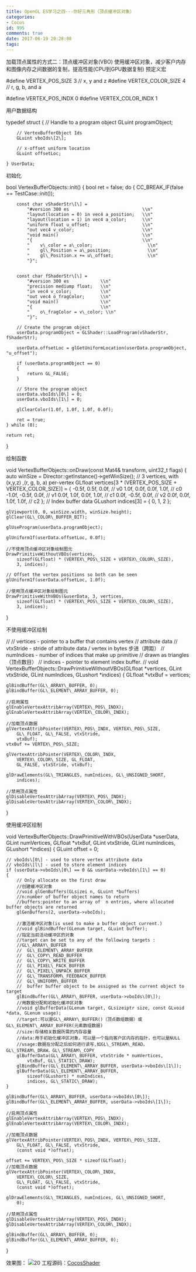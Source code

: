 ```yaml
---
title: OpenGL ES学习之四---你好三角形（顶点缓冲区对象）
categories:
- Cocos
id: 995
comments: true
date: 2017-06-19 20:28:08
tags:
---
```


加载顶点属性的方式二：顶点缓冲区对象(VBO) 使用缓冲区对象，减少客户内存和图像内存之间数据的复制，提高性能(CPU到GPU数据复制) 预定义宏

#define VERTEX\_POS\_SIZE       3 // x, y and z
#define VERTEX\_COLOR\_SIZE     4 // r, g, b, and a

#define VERTEX\_POS\_INDX       0
#define VERTEX\_COLOR\_INDX     1

用户数据结构

typedef struct
	{
		// Handle to a program object
		GLuint programObject;

		// VertexBufferObject Ids
		GLuint vboIds\[2\];

		// x-offset uniform location
		GLuint offsetLoc;

	} UserData;

初始化

bool VertexBufferObjects::init()
{
	bool ret = false;
	do
	{
		CC\_BREAK\_IF(false == TestCase::init());

		const char vShaderStr\[\] =
			"#version 300 es                            \\n"
			"layout(location = 0) in vec4 a_position;   \\n"
			"layout(location = 1) in vec4 a_color;      \\n"
			"uniform float u_offset;                    \\n"
			"out vec4 v_color;                          \\n"
			"void main()                                \\n"
			"{                                          \\n"
			"    v\_color = a\_color;                     \\n"
			"    gl\_Position = a\_position;              \\n"
			"    gl\_Position.x += u\_offset;             \\n"
			"}";


		const char fShaderStr\[\] =
			"#version 300 es            \\n"
			"precision mediump float;   \\n"
			"in vec4 v_color;           \\n"
			"out vec4 o_fragColor;      \\n"
			"void main()                \\n"
			"{                          \\n"
			"    o\_fragColor = v\_color; \\n"
			"}";
 
		// Create the program object
		userData.programObject = GLShader::LoadProgram(vShaderStr, fShaderStr);

		userData.offsetLoc = glGetUniformLocation(userData.programObject, "u_offset");

		if (userData.programObject == 0)
		{
			return GL_FALSE;
		}

		// Store the program object
		userData.vboIds\[0\] = 0;
		userData.vboIds\[1\] = 0;

		glClearColor(1.0f, 1.0f, 1.0f, 0.0f);

		ret = true;
	} while (0);

	return ret;
}

绘制函数

void VertexBufferObjects::onDraw(const Mat4& transform, uint32_t flags)
{
	auto winSize = Director::getInstance()->getWinSize();
	// 3 vertices, with (x,y,z) ,(r, g, b, a) per-vertex
	GLfloat vertices\[3 * (VERTEX\_POS\_SIZE + VERTEX\_COLOR\_SIZE)\] =
	{
		-0.5f,  0.5f, 0.0f,        // v0
		1.0f,  0.0f, 0.0f, 1.0f,  // c0
		-1.0f, -0.5f, 0.0f,        // v1
		0.0f,  1.0f, 0.0f, 1.0f,  // c1
		0.0f, -0.5f, 0.0f,        // v2
		0.0f,  0.0f, 1.0f, 1.0f,  // c2
	};
	// Index buffer data
	GLushort indices\[3\] = { 0, 1, 2 };

	glViewport(0, 0, winSize.width, winSize.height);
	glClear(GL\_COLOR\_BUFFER_BIT);

	glUseProgram(userData.programObject);

	glUniform1f(userData.offsetLoc, 0.0f);

	//不使用顶点缓冲区对象绘制图元
	DrawPrimitiveWithoutVBOs(vertices,
		sizeof(GLfloat) * (VERTEX\_POS\_SIZE + VERTEX\_COLOR\_SIZE),
		3, indices);

	// Offset the vertex positions so both can be seen
	glUniform1f(userData.offsetLoc, 1.0f);

	//使用顶点缓冲区对象绘制图元
	DrawPrimitiveWithVBOs(&userData, 3, vertices,
		sizeof(GLfloat) * (VERTEX\_POS\_SIZE + VERTEX\_COLOR\_SIZE),
		3, indices);
}

不使用缓冲区绘制

//
// vertices   - pointer to a buffer that contains vertex
//              attribute data
// vtxStride  - stride of attribute data / vertex in bytes 步进（跨距）
// numIndices - number of indices that make up primitive
//              drawn as triangles （顶点数目）
// indices    - pointer to element index buffer.
//
void VertexBufferObjects::DrawPrimitiveWithoutVBOs(GLfloat *vertices,
	GLint vtxStride,
	GLint numIndices,
	GLushort *indices)
{
	GLfloat   *vtxBuf = vertices;

	glBindBuffer(GL\_ARRAY\_BUFFER, 0);
	glBindBuffer(GL\_ELEMENT\_ARRAY_BUFFER, 0);

	//启用属性
	glEnableVertexAttribArray(VERTEX\_POS\_INDX);
	glEnableVertexAttribArray(VERTEX\_COLOR\_INDX);

	//加载顶点数据
	glVertexAttribPointer(VERTEX\_POS\_INDX, VERTEX\_POS\_SIZE,
		GL\_FLOAT, GL\_FALSE, vtxStride,
		vtxBuf);
	vtxBuf += VERTEX\_POS\_SIZE;

	glVertexAttribPointer(VERTEX\_COLOR\_INDX,
		VERTEX\_COLOR\_SIZE, GL_FLOAT,
		GL_FALSE, vtxStride, vtxBuf);

	glDrawElements(GL\_TRIANGLES, numIndices, GL\_UNSIGNED_SHORT,
		indices);

	//禁用顶点属性
	glDisableVertexAttribArray(VERTEX\_POS\_INDX);
	glDisableVertexAttribArray(VERTEX\_COLOR\_INDX);
}

使用缓冲区绘制

void VertexBufferObjects::DrawPrimitiveWithVBOs(UserData *userData,
	GLint numVertices, GLfloat *vtxBuf,
	GLint vtxStride, GLint numIndices,
	GLushort *indices)
{
	GLuint   offset = 0;

	// vboIds\[0\] - used to store vertex attribute data
	// vboIds\[l\] - used to store element indices
	if (userData->vboIds\[0\] == 0 && userData->vboIds\[1\] == 0)
	{
		// Only allocate on the first draw
		//创建缓冲区对象
		//void glGenBuffers(GLsizei n, GLuint *buffers)
		//n:number of buffer object names to return
		//buffers:pointer to an array of  n entries, where allocated buffer objects are returned
		glGenBuffers(2, userData->vboIds);

		//激活缓冲区对象(is used to make a buffer object current.)
		//void glBindBuffer(GLenum target, GLuint buffer);
		//指定当前活动缓冲区的对象
		//target can be set to any of the following targets :
		//GL\_ARRAY\_BUFFER
		//	GL\_ELEMENT\_ARRAY_BUFFER
		//	GL\_COPY\_READ_BUFFER
		//	GL\_COPY\_WRITE_BUFFER
		//	GL\_PIXEL\_PACK_BUFFER
		//	GL\_PIXEL\_UNPACK_BUFFER
		//	GL\_TRANSFORM\_FEEDBACK_BUFFER
		//	GL\_UNIFORM\_BUFFER
		//	buffer buffer object to be assigned as the current object to target
		glBindBuffer(GL\_ARRAY\_BUFFER, userData->vboIds\[0\]);
		//用数据分配和初始化缓冲区对象
		//void glBufferData(GLenum target, GLsizeiptr size, const GLvoid *data, GLenum usage);
		//target:可以是GL\_ARRAY\_BUFFER()（顶点数组数据）或GL\_ELEMENT\_ARRAY_BUFFER(元素数组数据)
		//size:存储相关数据所需的内存容量
		//data:用于初始化缓冲区对象，可以是一个指向客户区内存的指针，也可以是NULL
		//usage:数据在分配之后如何进行读写,如GL\_STREAM\_READ，GL\_STREAM\_DRAW，GL\_STREAM\_COPY
		glBufferData(GL\_ARRAY\_BUFFER, vtxStride * numVertices,
			vtxBuf, GL\_STATIC\_DRAW);
		glBindBuffer(GL\_ELEMENT\_ARRAY_BUFFER, userData->vboIds\[1\]);
		glBufferData(GL\_ELEMENT\_ARRAY_BUFFER,
			sizeof(GLushort) * numIndices,
			indices, GL\_STATIC\_DRAW);
	}

	glBindBuffer(GL\_ARRAY\_BUFFER, userData->vboIds\[0\]);
	glBindBuffer(GL\_ELEMENT\_ARRAY_BUFFER, userData->vboIds\[1\]);

	//启用顶点属性
	glEnableVertexAttribArray(VERTEX\_POS\_INDX);
	glEnableVertexAttribArray(VERTEX\_COLOR\_INDX);

	//加载顶点数据
	glVertexAttribPointer(VERTEX\_POS\_INDX, VERTEX\_POS\_SIZE,
		GL\_FLOAT, GL\_FALSE, vtxStride,
		(const void *)offset);

	offset += VERTEX\_POS\_SIZE * sizeof(GLfloat);
	//加载顶点数据
	glVertexAttribPointer(VERTEX\_COLOR\_INDX,
		VERTEX\_COLOR\_SIZE,
		GL\_FLOAT, GL\_FALSE, vtxStride,
		(const void *)offset);

	glDrawElements(GL\_TRIANGLES, numIndices, GL\_UNSIGNED_SHORT,
		0);

	//禁用顶点属性
	glDisableVertexAttribArray(VERTEX\_POS\_INDX);
	glDisableVertexAttribArray(VERTEX\_COLOR\_INDX);

	glBindBuffer(GL\_ARRAY\_BUFFER, 0);
	glBindBuffer(GL\_ELEMENT\_ARRAY_BUFFER, 0);
}

效果图： ![](http://www.le-more.com/wp-content/uploads/2017/06/vertex_buffer_objects.png)20 工程源码：[CocosShader](https://github.com/max-xue/MyProject_Cocos)
